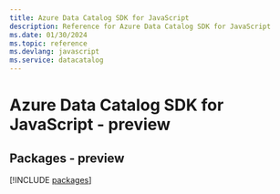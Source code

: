 ```yaml
---
title: Azure Data Catalog SDK for JavaScript
description: Reference for Azure Data Catalog SDK for JavaScript
ms.date: 01/30/2024
ms.topic: reference
ms.devlang: javascript
ms.service: datacatalog
---
```

# Azure Data Catalog SDK for JavaScript - preview
## Packages - preview
[!INCLUDE [packages](data-catalog-index.md)]